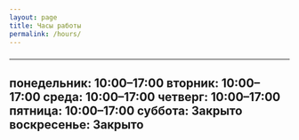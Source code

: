 ```yaml
---
layout: page
title: Часы работы
permalink: /hours/
---
```


### 
---
понедельник:	10:00–17:00
вторник:	10:00–17:00
среда:	10:00–17:00
четверг:	10:00–17:00
пятница:	10:00–17:00
суббота:	Закрыто
воскресенье:	Закрыто
---

